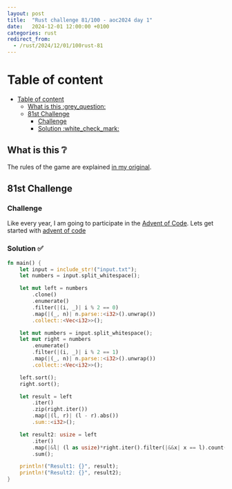 ```yaml
---
layout: post
title:  "Rust challenge 81/100 - aoc2024 day 1"
date:   2024-12-01 12:00:00 +0100
categories: rust
redirect_from:
  - /rust/2024/12/01/100rust-81
---
```



#  Table of content
- [Table of content](#table-of-content)
  - [What is this :grey\_question:](#what-is-this-grey_question)
  - [81st Challenge](#81st-challenge)
    - [Challenge](#challenge)
    - [Solution :white\_check\_mark:](#solution-white_check_mark)

## What is this :grey_question: 

The rules of the game are explained [in my original](https://maebli.github.io/rust/2021/10/18/100rust.html). 

## 81st Challenge
### Challenge

Like every year, I am going to participate in the [Advent of Code](https://adventofcode.com/). 
Lets get started with [advent of code](https://adventofcode.com/2024/day/1)

### Solution :white_check_mark:

```rust
fn main() {
    let input = include_str!("input.txt");
    let numbers = input.split_whitespace();

    let mut left = numbers
        .clone() 
        .enumerate()
        .filter(|(i, _)| i % 2 == 0)
        .map(|(_, n)| n.parse::<i32>().unwrap())
        .collect::<Vec<i32>>();

    let mut numbers = input.split_whitespace(); 
    let mut right = numbers
        .enumerate()
        .filter(|(i, _)| i % 2 == 1)
        .map(|(_, n)| n.parse::<i32>().unwrap())
        .collect::<Vec<i32>>();

    left.sort();
    right.sort();

    let result = left
        .iter()
        .zip(right.iter())
        .map(|(l, r)| (l - r).abs())
        .sum::<i32>();

    let result2: usize = left
        .iter()
        .map(|&l| (l as usize)*right.iter().filter(|&&x| x == l).count())
        .sum();

    println!("Result1: {}", result);
    println!("Result2: {}", result2);
}
```


